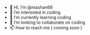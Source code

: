 - 👋 Hi, I’m @mashan69
- 👀 I’m interested in coding
- 🌱 I’m currently learning coding
- 💞️ I’m looking to collaborate on coding
- 📫 How to reach me ( coming soon )

<!---
mashan69/mashan69 is a ✨ special ✨ repository because its `README.md` (this file) appears on your GitHub profile.
You can click the Preview link to take a look at your changes.
--->
